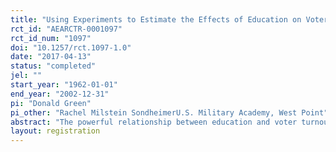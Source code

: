 ```yaml
---
title: "Using Experiments to Estimate the Effects of Education on Voter Turnout"
rct_id: "AEARCTR-0001097"
rct_id_num: "1097"
doi: "10.1257/rct.1097-1.0"
date: "2017-04-13"
status: "completed"
jel: ""
start_year: "1962-01-01"
end_year: "2002-12-31"
pi: "Donald Green"
pi_other: "Rachel Milstein SondheimerU.S. Military Academy, West Point"
abstract: "The powerful relationship between education and voter turnout is arguably the most well-documented and robust finding in American survey research. Yet the causal interpretation of this relationship remains controversial, with many authors suggesting that the apparent link between education and turnout is spurious. In contrast to previous work, which has relied on observational data to assess the effect of education on voter turnout, this article analyzes two randomized experiments and one quasi-experiment in which educational attainment was altered exogenously. We track the children in these experiments over the long term, examining their voting rates as adults. In all three studies, we find that exogenously induced changes in high school graduation rates have powerful effects on voter turnout rates. These results imply that the correlation between education and turnout is indeed causal. We discuss some of the pathways by which education may transmit its influence."
layout: registration
---
```


